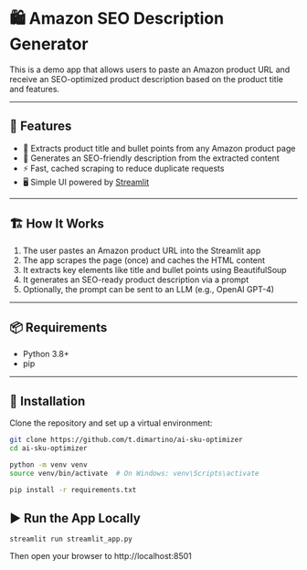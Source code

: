 # 🛍️ Amazon SEO Description Generator

This is a demo app that allows users to paste an Amazon product URL and receive an SEO-optimized product description based on the product title and features.

---

## 🚀 Features

- 🧠 Extracts product title and bullet points from any Amazon product page
- 📄 Generates an SEO-friendly description from the extracted content
- ⚡ Fast, cached scraping to reduce duplicate requests
- 🖥️ Simple UI powered by [Streamlit](https://streamlit.io)

---

## 🏗️ How It Works

1. The user pastes an Amazon product URL into the Streamlit app
2. The app scrapes the page (once) and caches the HTML content
3. It extracts key elements like title and bullet points using BeautifulSoup
4. It generates an SEO-ready product description via a prompt
5. Optionally, the prompt can be sent to an LLM (e.g., OpenAI GPT-4)

---

## 📦 Requirements

- Python 3.8+
- pip

---

## 🧰 Installation

Clone the repository and set up a virtual environment:

```bash
git clone https://github.com/t.dimartino/ai-sku-optimizer
cd ai-sku-optimizer

python -m venv venv
source venv/bin/activate  # On Windows: venv\Scripts\activate

pip install -r requirements.txt
```

## ▶️ Run the App Locally

`streamlit run streamlit_app.py`

Then open your browser to http://localhost:8501
